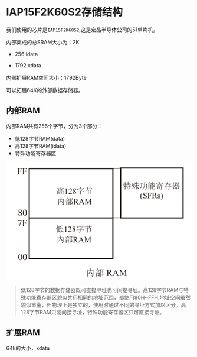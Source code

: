 # IAP15F2K60S2存储结构

我们使用的芯片是`IAP15F2K60S2`,这是宏晶半导体公司的51单片机。

内部集成的总SRAM大小为：2K 

- 256 idata 

- 1792 xdata

内部扩展RAM空间大小：1792Byte

可以拓展64K的外部数据存储器。

## 内部RAM

内部RAM共有256个字节，分为3个部分：

- 低128字节RAM(data)
- 高128字节RAM(idata)
- 特殊功能寄存器区

![image-20250926163851722](./8051%E5%AD%98%E5%82%A8%E7%BB%93%E6%9E%84.assets/image-20250926163851722.png)

> 低128字节的数据存储器既可直接寻址也可间接寻址。高128字节RAM与特殊功能寄存器区貌似共用相同的地址范围，都使用80H~FFH,地址空间虽然貌似重叠，但物理上是独立的，使用时通过不同的寻址方式加以区分。高128字节RAM只能间接寻址，特殊功能寄存器区只可直接寻址。

## 扩展RAM

64k的大小，xdata
